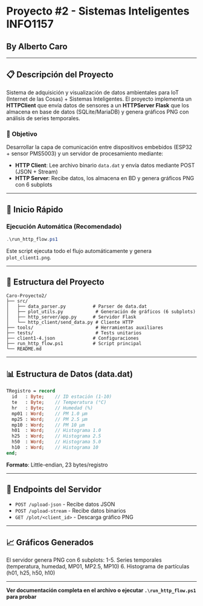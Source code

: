 # Proyecto #2 - Sistemas Inteligentes INFO1157
## By Alberto Caro

---

## 📋 Descripción del Proyecto

Sistema de adquisición y visualización de datos ambientales para IoT (Internet de las Cosas) + Sistemas Inteligentes. El proyecto implementa un **HTTPClient** que envía datos de sensores a un **HTTPServer Flask** que los almacena en base de datos (SQLite/MariaDB) y genera gráficos PNG con análisis de series temporales.

### 🎯 Objetivo

Desarrollar la capa de comunicación entre dispositivos embebidos (ESP32 + sensor PMS5003) y un servidor de procesamiento mediante:
- **HTTP Client**: Lee archivo binario `data.dat` y envía datos mediante POST (JSON + Stream)
- **HTTP Server**: Recibe datos, los almacena en BD y genera gráficos PNG con 6 subplots

---

## 🚀 Inicio Rápido

### Ejecución Automática (Recomendado)

```powershell
.\run_http_flow.ps1
```

Este script ejecuta todo el flujo automáticamente y genera `plot_client1.png`.

---

## 📂 Estructura del Proyecto

```
Caro-Proyecto2/
├── src/
│   ├── data_parser.py          # Parser de data.dat
│   ├── plot_utils.py            # Generación de gráficos (6 subplots)
│   ├── http_server/app.py      # Servidor Flask
│   └── http_client/send_data.py # Cliente HTTP
├── tools/                       # Herramientas auxiliares
├── tests/                       # Tests unitarios
├── client1-4.json              # Configuraciones
├── run_http_flow.ps1           # Script principal
└── README.md
```

---

## 📊 Estructura de Datos (data.dat)

```pascal
TRegistro = record
  id   : Byte;    // ID estación (1-10)
  te   : Byte;    // Temperatura (°C)
  hr   : Byte;    // Humedad (%)
  mp01 : Word;    // PM 1.0 µm
  mp25 : Word;    // PM 2.5 µm
  mp10 : Word;    // PM 10 µm
  h01  : Word;    // Histograma 1.0
  h25  : Word;    // Histograma 2.5
  h50  : Word;    // Histograma 5.0
  h10  : Word;    // Histograma 10
end;
```

**Formato**: Little-endian, 23 bytes/registro

---

## 🔌 Endpoints del Servidor

- `POST /upload-json` - Recibe datos JSON
- `POST /upload-stream` - Recibe datos binarios
- `GET /plot/<client_id>` - Descarga gráfico PNG

---

## 📈 Gráficos Generados

El servidor genera PNG con 6 subplots:
1-5. Series temporales (temperatura, humedad, MP01, MP2.5, MP10)
6. Histograma de partículas (h01, h25, h50, h10)

---

**Ver documentación completa en el archivo o ejecutar `.\run_http_flow.ps1` para probar**
